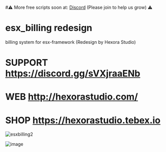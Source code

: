 #⚠ More free scripts soon at: [Discord](https://discord.gg/sVXjraaENb) (Please join to help us grow) ⚠
# esx_billing redesign
 billing system for esx-framework (Redesign by Hexora Studio)

# SUPPORT https://discord.gg/sVXjraaENb
# WEB http://hexorastudio.com/ 
# SHOP  https://hexorastudio.tebex.io


![esxbilling2](https://github.com/user-attachments/assets/2db0cd25-3742-4608-af8f-73635e24ec0b)

![image](https://github.com/user-attachments/assets/68dff969-e6e5-4e46-903f-888282e9f610)
